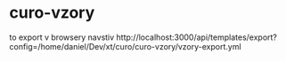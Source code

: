 # curo-vzory

to export v browsery navstiv http://localhost:3000/api/templates/export?config=/home/daniel/Dev/xt/curo/curo-vzory/vzory-export.yml 